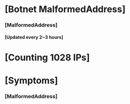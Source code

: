 # [Botnet MalformedAddress]
### [MalformedAddress]
#### [Updated every 2~3 hours]

# [Counting 1028 IPs]

# [Symptoms] 
###   [MalformedAddress]
